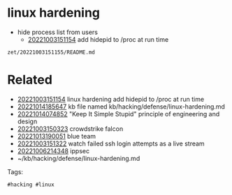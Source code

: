 # linux hardening

- hide process list from users
  - [20221003151154](/zet/20221003151154/README.md) add hidepid to /proc at run time

` zet/20221003151155/README.md `

# Related

- [20221003151154](/zet/20221003151154/README.md) linux hardening add hidepid to /proc at run time
- [20221014185647](/zet/20221014185647/README.md) kb file named kb/hacking/defense/linux-hardening.md
- [20221014074852](/zet/20221014074852/README.md) "Keep It Simple Stupid" principle of engineering and design
- [20221003150323](/zet/20221003150323/README.md) crowdstrike falcon
- [20221013190051](/zet/20221013190051/README.md) blue team
- [20221003151322](/zet/20221003151322/README.md) watch failed ssh login attempts as a live stream
- [20221006214348](/zet/20221006214348/README.md) ippsec
- ~/kb/hacking/defense/linux-hardening.md

Tags:

    #hacking #linux 
